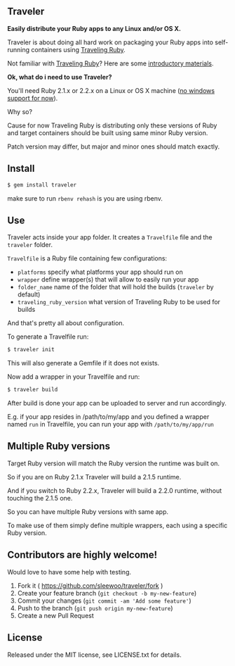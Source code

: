 
## Traveler

**Easily distribute your Ruby apps to any Linux and/or OS X.**

Traveler is about doing all hard work on packaging your Ruby apps into self-running containers using [Traveling Ruby](http://phusion.github.io/traveling-ruby/).

Not familiar with [Traveling Ruby](http://phusion.github.io/traveling-ruby/)?
Here are some [introductory materials](https://github.com/phusion/traveling-ruby#getting-started).

**Ok, what do i need to use Traveler?**

You'll need Ruby 2.1.x or 2.2.x on a Linux or OS X machine ([no windows support for now](https://github.com/sleewoo/traveler/issues/2)).

Why so?

Cause for now Traveling Ruby is distributing only these versions of Ruby and target containers should be built using same minor Ruby version.

Patch version may differ, but major and minor ones should match exactly.

## Install

```bash
$ gem install traveler
```

make sure to run `rbenv rehash` is you are using rbenv.

## Use

Traveler acts inside your app folder. It creates a `Travelfile` file and the `traveler` folder.

`Travelfile` is a Ruby file containing few configurations:

- `platforms`  specify what platforms your app should run on
- `wrapper` define wrapper(s) that will allow to easily run your app
- `folder_name` name of the folder that will hold the builds (`traveler` by default)
- `traveling_ruby_version` what version of Traveling Ruby to be used for builds

And that's pretty all about configuration.

To generate a Travelfile run:

```bash
$ traveler init
```

This will also generate a Gemfile if it does not exists.

Now add a wrapper in your Travelfile and run:

```bash
$ traveler build
```

After build is done your app can be uploaded to server and run accordingly.

E.g. if your app resides in /path/to/my/app and you defined a wrapper named `run` in Travelfile, you can run your app with `/path/to/my/app/run`


## Multiple Ruby versions

Target Ruby version will match the Ruby version the runtime was built on.

So if you are on Ruby 2.1.x Traveler will build a 2.1.5 runtime.

And if you switch to Ruby 2.2.x, Traveler will build a 2.2.0 runtime, without touching the 2.1.5 one.

So you can have multiple Ruby versions with same app.

To make use of them simply define multiple wrappers, each using a specific Ruby version.

## Contributors are highly welcome!

Would love to have some help with testing.

1. Fork it ( https://github.com/sleewoo/traveler/fork )
2. Create your feature branch (`git checkout -b my-new-feature`)
3. Commit your changes (`git commit -am 'Add some feature'`)
4. Push to the branch (`git push origin my-new-feature`)
5. Create a new Pull Request

## License

Released under the MIT license, see LICENSE.txt for details.

